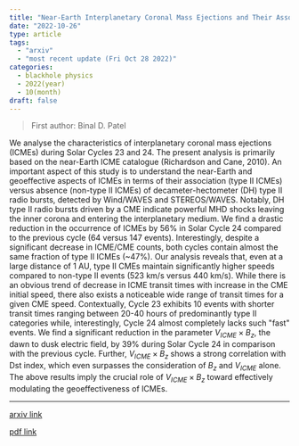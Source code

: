 ```yaml
---
title: "Near-Earth Interplanetary Coronal Mass Ejections and Their Association with DH Type II Radio Bursts During Solar Cycles 23 and 24"
date: "2022-10-26"
type: article
tags:
  - "arxiv"
  - "most recent update (Fri Oct 28 2022)"
categories:
  - blackhole physics
  - 2022(year)
  - 10(month)
draft: false
---
```


> First author: Binal D. Patel

 We analyse the characteristics of interplanetary coronal mass ejections
(ICMEs) during Solar Cycles 23 and 24. The present analysis is primarily based
on the near-Earth ICME catalogue (Richardson and Cane, 2010). An important
aspect of this study is to understand the near-Earth and geoeffective aspects
of ICMEs in terms of their association (type II ICMEs) versus absence (non-type
II ICMEs) of decameter-hectometer (DH) type II radio bursts, detected by
Wind/WAVES and STEREOS/WAVES. Notably, DH type II radio bursts driven by a CME
indicate powerful MHD shocks leaving the inner corona and entering the
interplanetary medium. We find a drastic reduction in the occurrence of ICMEs
by 56% in Solar Cycle 24 compared to the previous cycle (64 versus 147 events).
Interestingly, despite a significant decrease in ICME/CME counts, both cycles
contain almost the same fraction of type II ICMEs (~47%). Our analysis reveals
that, even at a large distance of 1 AU, type II CMEs maintain significantly
higher speeds compared to non-type II events (523 km/s versus 440 km/s). While
there is an obvious trend of decrease in ICME transit times with increase in
the CME initial speed, there also exists a noticeable wide range of transit
times for a given CME speed. Contextually, Cycle 23 exhibits 10 events with
shorter transit times ranging between 20-40 hours of predominantly type II
categories while, interestingly, Cycle 24 almost completely lacks such "fast"
events. We find a significant reduction in the parameter $V_{ICME} \times
B_{z}$, the dawn to dusk electric field, by 39% during Solar Cycle 24 in
comparison with the previous cycle. Further, $V_{ICME} \times B_{z}$ shows a
strong correlation with Dst index, which even surpasses the consideration of
$B_{z}$ and $V_{ICME}$ alone. The above results imply the crucial role of
$V_{ICME} \times B_{z}$ toward effectively modulating the geoeffectiveness of
ICMEs.

---
[arxiv link](http://arxiv.org/abs/2210.14535v1)

[pdf link](http://arxiv.org/pdf/2210.14535v1)